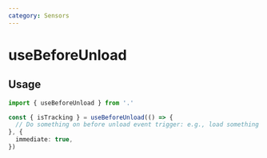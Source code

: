 ```yaml
---
category: Sensors
---
```


# useBeforeUnload

## Usage

```ts
import { useBeforeUnload } from '.'

const { isTracking } = useBeforeUnload(() => {
  // Do something on before unload event trigger: e.g., load something into local storage
}, {
  immediate: true,
})
```
